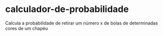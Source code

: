 # calculador-de-probabilidade
Calcula a probabilidade de retirar um número x de bolas de determinadas cores de um chapéu
